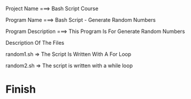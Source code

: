 Project Name ===> Bash Script Course

Program Name ===> Bash Script - Generate Random Numbers

Program Description ===> This Program Is For Generate Random Numbers

Description Of The Files 

random1.sh => The Script Is Written With A For Loop

random2.sh => The script is written with a while loop

# Finish
